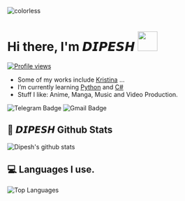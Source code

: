 ![colorless](https://telegra.ph/file/e8e304d899dcef3452e16.jpg)

# Hi there, I'm 𝘿𝙄𝙋𝙀𝙎𝙃 <img src="https://raw.githubusercontent.com/MartinHeinz/MartinHeinz/master/wave.gif" width="45px">
[![Profile views](https://gpvc.arturio.dev/itzdipesh)](https://github.com/itzdipesh)                                                                                                                  
- Some of my works include [Kristina](https://t.me/MissKristina_Bot) ...
- I’m currently learning [Python](https://python.org) and [C#](https://github.com/dotnet/csharplang)
- Stuff I like: Anime, Manga, Music and Video Production.

![Telegram Badge](https://img.shields.io/badge/-𝘿𝙄𝙋𝙀𝙎𝙃-1ca0f1?style=flat-square&logo=telegram&logoColor=white&link=https://t.me/DIPESH_XD)
![Gmail Badge](https://img.shields.io/badge/-dipeshpanja406@gimail.com-c14438?style=flat-square&logo=Gmail&logoColor=white&link=mailto:dipeshpanja406@gmail.com)

## 🎯 **𝘿𝙄𝙋𝙀𝙎𝙃 Github Stats**
![Dipesh's github stats](https://github-readme-stats.vercel.app/api?username=itzdipesh&show_icons=true&theme=tokyonight)

## 💻 **Languages I use.**

![Top Languages](https://github-readme-stats.vercel.app/api/top-langs/?username=itzdipesh&custom_title=Languages%20I%20fuck%20around%20with%20:3&theme=tokyonight&hide_border=true)
